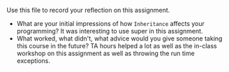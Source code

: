 Use this file to record your reflection on this assignment.

- What are your initial impressions of how `Inheritance` affects your programming?
It was interesting to use super in this assignment.
- What worked, what didn't, what advice would you give someone taking this course in the future?
TA hours helped a lot as well as the in-class workshop on this assignment as well as throwing the run time exceptions.